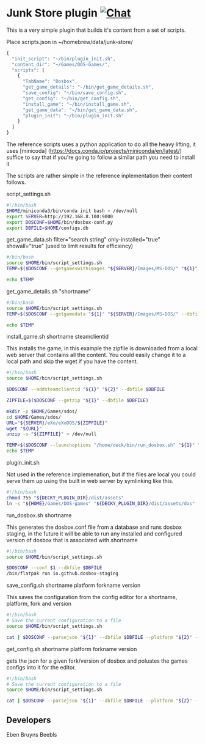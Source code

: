 # Junk Store plugin [![Chat](https://img.shields.io/badge/chat-on%20discord-7289da.svg)](https://deckbrew.xyz/discord)

This is a very simple plugin that builds it's content from a set of scripts.

Place scripts.json in ~/homebrew/data/junk-store/

```js
{
  "init_script": "~/bin/plugin_init.sh",
  "content_dir": "~/Games/DOS-Games/",
  "scripts": [
    {
      "TabName": "Dosbox",
      "get_game_details": "~/bin/get_game_details.sh",
      "save_config": "~/bin/save_config.sh",
      "get_config": "~/bin/get_config.sh",
      "install_game": "~/bin/install_game.sh",
      "get_game_data": "~/bin/get_game_data.sh",
      "plugin_init": "~/bin/plugin_init.sh"
    }
  ]
}

```

The reference scripts uses a python application to do all the heavy lifting, it uses [minicoda]
(https://docs.conda.io/projects/miniconda/en/latest/) suffice to say that if you're going to follow
a similar path you need to install it

The scripts are rather simple in the reference inplementation their content follows.

script_settings.sh

```bash
#!/bin/bash
$HOME/miniconda3/bin/conda init bash > /dev/null
export SERVER=http://192.168.8.100:9000
export DOSCONF=$HOME/bin/dosbox-conf.py
export DBFILE=$HOME/configs.db
```

get_game_data.sh filter="search string" only-installed="true" showall="true" (used to limit results for efficiency)

```bash
#/bin/bash
source $HOME/bin/script_settings.sh
TEMP=$($DOSCONF --getgameswithimages "${SERVER}/Images/MS-DOS/" "${1}" "${2}" "${3}" --dbfile $DBFILE)

echo $TEMP
```

get_game_details.sh "shortname"

```bash
#/bin/bash
source $HOME/bin/script_settings.sh
TEMP=$($DOSCONF --getgamedata "${1}" "${SERVER}/Images/MS-DOS/" --dbfile $DBFILE)

echo $TEMP
```

install_game.sh shortname steamclientid

This installs the game, in this example the zipfile is downloaded from a local web server that contains all the content. You could easily change it to a local path and skip the wget if you have the content.

```bash
#!/bin/bash
source $HOME/bin/script_settings.sh

$DOSCONF --addsteamclientid "${1}" "${2}" --dbfile $DBFILE

ZIPFILE=$($DOSCONF --getzip "${1}" --dbfile $DBFILE)

mkdir -p $HOME/Games/sdos/
cd $HOME/Games/sdos/
URL="${SERVER}/eXo/eXoDOS/${ZIPFILE}"
wget "${URL}"
unzip -o "${ZIPFILE}" > /dev/null

TEMP=$($DOSCONF --launchoptions "/home/deck/bin/run_dosbox.sh" "${1}" "${HOME}/Games/sdos" --dbfile $DBFILE)
echo $TEMP
```

plugin_init.sh

Not used in the reference implemenation, but if the files are local you could serve them up using the built in web server by symlinking like this.

```bash
#!/bin/bash
chmod 755 "${DECKY_PLUGIN_DIR}/dist/assets"
ln -s "${HOME}/Games/DOS-games" "${DECKY_PLUGIN_DIR}/dist/assets/dos"
```

run_dosbox.sh shortname

This generates the dosbox.conf file from a database and runs dosbox staging, in the future it will be able to run any installed and configured version of dosbox that is associated with shortname

```bash
#!/bin/bash
source $HOME/bin/script_settings.sh

$DOSCONF --conf $1 --dbfile $DBFILE
/bin/flatpak run io.github.dosbox-staging
```

save_config.sh shortname platform forkname version

This saves the configuration from the config editor for a shortname, platform, fork and version

```bash
#!/bin/bash
# Save the current configuration to a file
source $HOME/bin/script_settings.sh

cat | $DOSCONF --parsejson "${1}" --dbfile $DBFILE --platform "${2}" --forkname "${3}" --version "${4}"
```

get_config.sh shortname platform forkname version

gets the json for a given fork/version of dosbox and poluates the games configs into it for the editor.

```bash
#!/bin/bash
# Save the current configuration to a file
source $HOME/bin/script_settings.sh

cat | $DOSCONF --parsejson "${1}" --dbfile $DBFILE --platform "${2}" --forkname "${3}" --version "${4}"

```

## Developers

Eben Bruyns
Beebls
